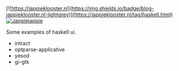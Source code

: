 [![https://jappieklooster.nl](https://img.shields.io/badge/blog-jappieklooster.nl-lightgrey)](https://jappieklooster.nl/tag/haskell.html)
[![Jappiejappie](https://img.shields.io/badge/discord-jappiejappie-black?logo=discord)](https://discord.gg/Hp4agqy)

Some examples of haskell ui.

+ intract
+ optparse-applicative
+ yesod
+ gi-gtk
